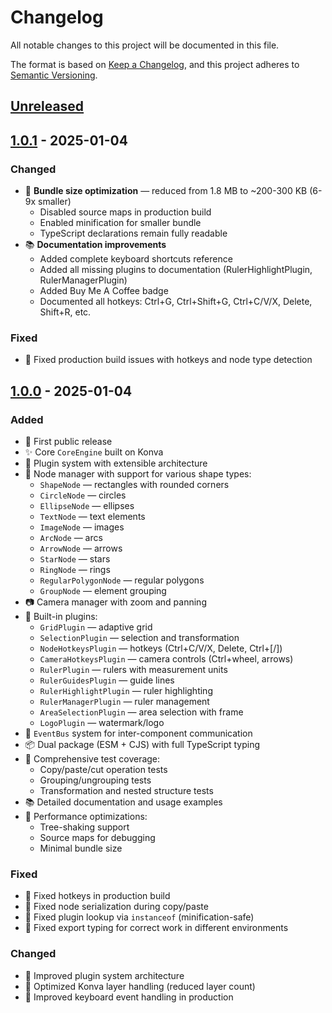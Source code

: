 # Changelog

All notable changes to this project will be documented in this file.

The format is based on [Keep a Changelog](https://keepachangelog.com/en/1.0.0/),
and this project adheres to [Semantic Versioning](https://semver.org/spec/v2.0.0.html).

## [Unreleased]

## [1.0.1] - 2025-01-04

### Changed

- 🚀 **Bundle size optimization** — reduced from 1.8 MB to ~200-300 KB (6-9x smaller)
  - Disabled source maps in production build
  - Enabled minification for smaller bundle
  - TypeScript declarations remain fully readable
- 📚 **Documentation improvements**
  - Added complete keyboard shortcuts reference
  - Added all missing plugins to documentation (RulerHighlightPlugin, RulerManagerPlugin)
  - Added Buy Me A Coffee badge
  - Documented all hotkeys: Ctrl+G, Ctrl+Shift+G, Ctrl+C/V/X, Delete, Shift+R, etc.

### Fixed

- 🐛 Fixed production build issues with hotkeys and node type detection

## [1.0.0] - 2025-01-04

### Added

- 🎉 First public release
- ✨ Core `CoreEngine` built on Konva
- 🧩 Plugin system with extensible architecture
- 📐 Node manager with support for various shape types:
  - `ShapeNode` — rectangles with rounded corners
  - `CircleNode` — circles
  - `EllipseNode` — ellipses
  - `TextNode` — text elements
  - `ImageNode` — images
  - `ArcNode` — arcs
  - `ArrowNode` — arrows
  - `StarNode` — stars
  - `RingNode` — rings
  - `RegularPolygonNode` — regular polygons
  - `GroupNode` — element grouping
- 📷 Camera manager with zoom and panning
- 🎨 Built-in plugins:
  - `GridPlugin` — adaptive grid
  - `SelectionPlugin` — selection and transformation
  - `NodeHotkeysPlugin` — hotkeys (Ctrl+C/V/X, Delete, Ctrl+[/])
  - `CameraHotkeysPlugin` — camera controls (Ctrl+wheel, arrows)
  - `RulerPlugin` — rulers with measurement units
  - `RulerGuidesPlugin` — guide lines
  - `RulerHighlightPlugin` — ruler highlighting
  - `RulerManagerPlugin` — ruler management
  - `AreaSelectionPlugin` — area selection with frame
  - `LogoPlugin` — watermark/logo
- 🔄 `EventBus` system for inter-component communication
- 📦 Dual package (ESM + CJS) with full TypeScript typing
- 🧪 Comprehensive test coverage:
  - Copy/paste/cut operation tests
  - Grouping/ungrouping tests
  - Transformation and nested structure tests
- 📚 Detailed documentation and usage examples
- 🚀 Performance optimizations:
  - Tree-shaking support
  - Source maps for debugging
  - Minimal bundle size

### Fixed

- 🐛 Fixed hotkeys in production build
- 🐛 Fixed node serialization during copy/paste
- 🐛 Fixed plugin lookup via `instanceof` (minification-safe)
- 🐛 Fixed export typing for correct work in different environments

### Changed

- 🔧 Improved plugin system architecture
- 🔧 Optimized Konva layer handling (reduced layer count)
- 🔧 Improved keyboard event handling in production

[Unreleased]: https://github.com/Flowscape-UI/core-sdk/compare/v1.0.1...HEAD
[1.0.1]: https://github.com/Flowscape-UI/core-sdk/compare/v1.0.0...v1.0.1
[1.0.0]: https://github.com/Flowscape-UI/core-sdk/releases/tag/v1.0.0
